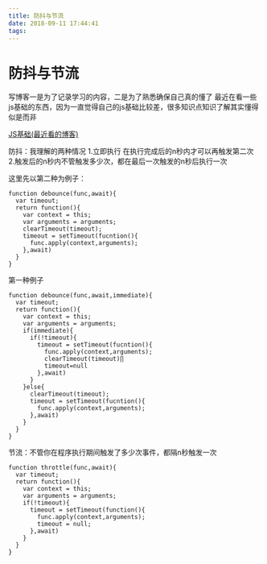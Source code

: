 ```yaml
---
title: 防抖与节流
date: 2018-09-11 17:44:41
tags:
---
```


防抖与节流
===
写博客一是为了记录学习的内容，二是为了熟悉确保自己真的懂了
最近在看一些js基础的东西，因为一直觉得自己的js基础比较差，很多知识点知识了解其实懂得似是而非 

[JS基础(最近看的博客)](https://github.com/mqyqingfeng/Blog) 

防抖：我理解的两种情况 
1.立即执行 在执行完成后的n秒内才可以再触发第二次
2.触发后的n秒内不管触发多少次，都在最后一次触发的n秒后执行一次

这里先以第二种为例子： 
```
function debounce(func,await){
  var timeout;
  return function(){
    var context = this;
    var arguments = arguments;
    clearTimeout(timeout);
    timeout = setTimeout(fucntion(){
      func.apply(context,arguments);
    },await)
  }
}
``` 


第一种例子 


```
function debounce(func,await,immediate){
  var timeout;
  return function(){
    var context = this;
    var arguments = arguments;
    if(immediate){
      if(!timeout){
        timeout = setTimeout(fucntion(){
          func.apply(context,arguments);
          clearTimeout(timeout)∏
          timeout=null
        },await)
      }
    }else{
      clearTimeout(timeout);
      timeout = setTimeout(fucntion(){
        func.apply(context,arguments);
      },await)
    }
  }
}
```


节流：不管你在程序执行期间触发了多少次事件，都隔n秒触发一次 

```
function throttle(func,await){
  var timeout;
  return function(){
    var context = this;
    var arguments = arguments;
    if(!timeout){
      timeout = setTimeout(function(){
        func.apply(context,arguments);
        timeout = null;
      },await)
    }
  }
}
```



